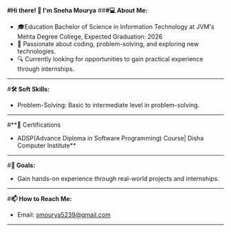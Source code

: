 **#Hi there! 👋 I'm Sneha Mourya**
##**#💻 About Me:**
- 🎓Education Bachelor of Science in Information Technology at JVM's Mehta Degree College, Expected Graduation: 2026
- 🌟 Passionate about coding, problem-solving, and exploring new technologies.
- 🔍 Currently looking for opportunities to gain practical experience through internships.
---
#**🛠 Soft Skills:**
- Problem-Solving: Basic to intermediate level in problem-solving.
---
#**📜 Certifications
- ADSP(Advance Diploma in Software Programming) Course| Disha Computer Institute**
---
#**🎯 Goals:**
- Gain hands-on experience through real-world projects and internships.
---
#**📫 How to Reach Me:**
- Email: smourya5239@gmail.com
---
